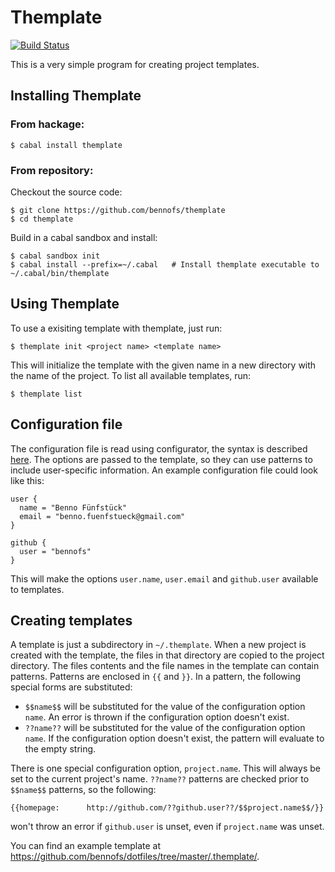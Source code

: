 Themplate
=========

[![Build Status](https://travis-ci.org/bennofs/themplate.png?branch=master)](https://travis-ci.org/bennofs/themplate)

This is a very simple program for creating project templates. 

Installing Themplate
--------------------

### From hackage:

```
$ cabal install themplate
```

### From repository:

Checkout the source code:

```
$ git clone https://github.com/bennofs/themplate
$ cd themplate
```

Build in a cabal sandbox and install:

```
$ cabal sandbox init
$ cabal install --prefix=~/.cabal   # Install themplate executable to ~/.cabal/bin/themplate
```

Using Themplate
---------------

To use a exisiting template with themplate, just run:

```
$ themplate init <project name> <template name>
```

This will initialize the template with the given name in a new directory with the name of the project.
To list all available templates, run:

```
$ themplate list
```

Configuration file
------------------

The configuration file is read using configurator, the syntax is described [here](http://hackage.haskell.org/package/configurator-0.2.0.2/docs/Data-Configurator.html).
The options are passed to the template, so they can use patterns to include user-specific information. An example configuration file could look like this:

```
user { 
  name = "Benno Fünfstück"
  email = "benno.fuenfstueck@gmail.com"
}

github {
  user = "bennofs"
}
```

This will make the options `user.name`, `user.email` and `github.user` available to templates.

Creating templates
------------------

A template is just a subdirectory in `~/.themplate`. When a new project is created with the template, the files in that directory are
copied to the project directory. The files contents and the file names in the template can contain patterns. Patterns are enclosed
in `{{` and `}}`. In a pattern, the following special forms are substituted:

- `$$name$$` will be substituted for the value of the configuration option `name`. An error is thrown if the configuration option doesn't exist.
- `??name??` will be substituted for the value of the configuration option `name`. If the configuration option doesn't exist, the pattern will
   evaluate to the empty string.

There is one special configuration option, `project.name`. This will always be set to the current project's name. `??name??` patterns are checked prior to ``$$name$$`` patterns, so the following:

```
{{homepage:      http://github.com/??github.user??/$$project.name$$/}}
```

won't throw an error if `github.user` is unset, even if `project.name` was unset.

You can find an example template at https://github.com/bennofs/dotfiles/tree/master/.themplate/.
